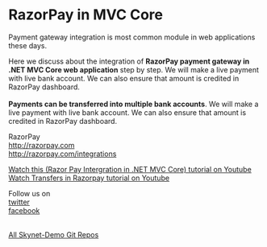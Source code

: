 # RazorPay in MVC Core
Payment gateway integration is most common module in web applications these days.

Here we discuss about the integration of <b>RazorPay payment gateway in .NET MVC Core web application</b> step by step. We will make a live payment with live bank account. We can also ensure that amount is credited in RazorPay dashboard.</br></br>
<b>Payments can be transferred into multiple bank accounts</b>. We will make a live payment with live bank account. We can also ensure that amount is credited in RazorPay dashboard.

RazorPay</br>
http://razorpay.com</br>
http://razorpay.com/integrations

<a href="https://youtu.be/w3Eabl3CfDU">Watch this (Razor Pay Intergration in .NET MVC Core) tutorial on Youtube</a></br>
<a href="https://youtu.be/7VcupV1Mq_c">Watch Transfers in Razorpay tutorial on Youtube</a></br>


Follow us on <br/>
<a href="https://twitter.com/Skynetechs">twitter</a> <br/>
<a href="https://www.facebook.com/Skynetfor.net">facebook</a>

<br/>
<a href="https://github.com/Skynet-Demos">All Skynet-Demo Git Repos</a> <br/>

